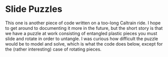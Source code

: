 # Slide Puzzles

This one is another piece of code written on a too-long Caltrain ride. I hope to get around to documenting it more in the future, but the short story is that we have a puzzle at work consisting of entangled plastic pieces you must slide and rotate in order to untangle. I was curious how difficult the puzzle would be to model and solve, which is what the code does below, except for the (rather interesting) case of rotating pieces.
